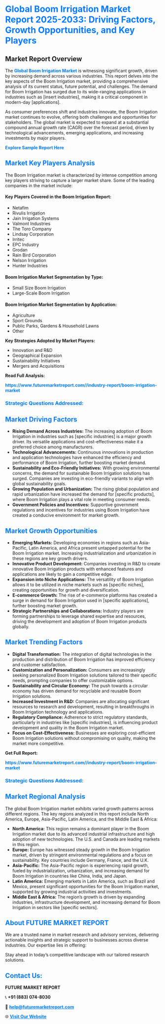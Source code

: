 <h1 style="color: #007BFF;">Global Boom Irrigation Market Report 2025-2033: Driving Factors, Growth Opportunities, and Key Players</h1>

<section id="overview">
<h2>Market Report Overview</h2>
<p>The <a href="https://www.futuremarketreport.com//industry-report/boom-irrigation-market" style="color: #007BFF; text-decoration: none;"><strong>Global Boom Irrigation Market</strong></a> is witnessing significant growth, driven by increasing demand across various industries. This report delves into the key aspects of the Boom Irrigation market, providing a comprehensive analysis of its current status, future potential, and challenges. The demand for Boom Irrigation has surged due to its wide-ranging applications in industries such as [insert industries], making it a critical component in modern-day [applications].</p>
<p>As consumer preferences shift and industries innovate, the Boom Irrigation market continues to evolve, offering both challenges and opportunities for stakeholders. The global market is expected to expand at a substantial compound annual growth rate (CAGR) over the forecast period, driven by technological advancements, emerging applications, and increasing investments by major players.</p>
</section>

<section id="overview">
<p><a href="https://www.futuremarketreport.com//request-sample/reportId=90994" style="color: #007BFF; text-decoration: none;"><strong>Explore Sample Report Here</strong></a></p>
</section>

<section id="key-players">
<h2 style="color: #007BFF;">Market Key Players Analysis</h2>
<p>The Boom Irrigation market is characterized by intense competition among key players striving to capture a larger market share. Some of the leading companies in the market include:</p>
<h4>Key Players Covered in the Boom Irrigation Report:</h4>
<ul><li>Netafim</li><li>Rivulis Irrigation</li><li>Jain Irrigation Systems</li><li>Valmont Industries</li><li>The Toro Company</li><li>Lindsay Corporation</li><li>Irritec</li><li>EPC Industry</li><li>Grodan</li><li>Rain Bird Corporation</li><li>Nelson Irrigation</li><li>Hunter Industries</li></ul>
<h4>Boom Irrigation Market Segmentation by Type:</h4>
<ul><li>Small Size Boom Irrigation</li><li>Large-Scale Boom Irrigation</li></ul>

<h4>Boom Irrigation Market Segmentation by Application:</h4>
<ul><li>Agriculture</li><li>Sport Grounds</li><li>Public Parks, Gardens &amp; Household Lawns</li><li>Other</li></ul>
<p><strong>Key Strategies Adopted by Market Players:</strong></p>
<ul>
<li>Innovation and R&D</li>
<li>Geographical Expansion</li>
<li>Sustainability Initiatives</li>
<li>Mergers and Acquisitions</li>
</ul>
</section>

<section>
<p><strong>Read Full Analysis: </strong></p><a href="https://www.futuremarketreport.com//industry-report/boom-irrigation-market" style="color: #007BFF; text-decoration: none;"><strong>https://www.futuremarketreport.com//industry-report/boom-irrigation-market</strong></a>
<h3 style="color: #007BFF;">Strategic Questions Addressed:</h3>
</section>

<section id="driving-factors">
<h2 style="color: #007BFF;">Market Driving Factors</h2>
<ul>
<li><strong>Rising Demand Across Industries:</strong> The increasing adoption of Boom Irrigation in industries such as [specific industries] is a major growth driver. Its versatile applications and cost-effectiveness make it a preferred choice among manufacturers.</li>
<li><strong>Technological Advancements:</strong> Continuous innovations in production and application technologies have enhanced the efficiency and performance of Boom Irrigation, further boosting market demand.</li>
<li><strong>Sustainability and Eco-Friendly Initiatives:</strong> With growing environmental concerns, the demand for sustainable Boom Irrigation solutions has surged. Companies are investing in eco-friendly variants to align with global sustainability goals.</li>
<li><strong>Growing Population and Urbanization:</strong> The rising global population and rapid urbanization have increased the demand for [specific products], where Boom Irrigation plays a vital role in meeting consumer needs.</li>
<li><strong>Government Policies and Incentives:</strong> Supportive government regulations and incentives for industries using Boom Irrigation have created a conducive environment for market growth.</li>
</ul>
</section>

<section id="growth-opportunities">
<h2 style="color: #007BFF;">Market Growth Opportunities</h2>
<ul>
<li><strong>Emerging Markets:</strong> Developing economies in regions such as Asia-Pacific, Latin America, and Africa present untapped potential for the Boom Irrigation market. Increasing industrialization and urbanization in these regions are key growth drivers.</li>
<li><strong>Innovative Product Development:</strong> Companies investing in R&D to create innovative Boom Irrigation products with enhanced features and applications are likely to gain a competitive edge.</li>
<li><strong>Expansion into Niche Applications:</strong> The versatility of Boom Irrigation allows it to be utilized in niche markets such as [specific niches], creating opportunities for growth and diversification.</li>
<li><strong>E-commerce Growth:</strong> The rise of e-commerce platforms has created a surge in demand for Boom Irrigation used in [specific applications], further boosting market growth.</li>
<li><strong>Strategic Partnerships and Collaborations:</strong> Industry players are forming partnerships to leverage shared expertise and resources, driving the development and adoption of Boom Irrigation products globally.</li>
</ul>
</section>

<section id="trending-factors">
<h2 style="color: #007BFF;">Market Trending Factors</h2>
<ul>
<li><strong>Digital Transformation:</strong> The integration of digital technologies in the production and distribution of Boom Irrigation has improved efficiency and customer satisfaction.</li>
<li><strong>Customization and Personalization:</strong> Consumers are increasingly seeking personalized Boom Irrigation solutions tailored to their specific needs, prompting companies to offer customizable options.</li>
<li><strong>Sustainability and Circular Economy:</strong> The push towards a circular economy has driven demand for recyclable and reusable Boom Irrigation solutions.</li>
<li><strong>Increased Investment in R&D:</strong> Companies are allocating significant resources to research and development, resulting in breakthroughs in Boom Irrigation technology and applications.</li>
<li><strong>Regulatory Compliance:</strong> Adherence to strict regulatory standards, particularly in industries like [specific industries], is influencing product development and quality in the Boom Irrigation market.</li>
<li><strong>Focus on Cost-Effectiveness:</strong> Businesses are exploring cost-efficient Boom Irrigation solutions without compromising on quality, making the market more competitive.</li>
</ul>
</section>

<section>
<p><strong>Get Full Report: </strong></p><a href="https://www.futuremarketreport.com//industry-report/boom-irrigation-market" style="color: #007BFF; text-decoration: none;"><strong>https://www.futuremarketreport.com//industry-report/boom-irrigation-market</strong></a>
<h3 style="color: #007BFF;">Strategic Questions Addressed:</h3>
</section>


<section id="regional-analysis">
<h2 style="color: #007BFF;">Market Regional Analysis</h2>
<p>The global Boom Irrigation market exhibits varied growth patterns across different regions. The key regions analyzed in this report include North America, Europe, Asia-Pacific, Latin America, and the Middle East & Africa:</p>
<ul>
<li><strong>North America:</strong> This region remains a dominant player in the Boom Irrigation market due to its advanced industrial infrastructure and high adoption of new technologies. The U.S. and Canada are leading markets in this region.</li>
<li><strong>Europe:</strong> Europe has witnessed steady growth in the Boom Irrigation market, driven by stringent environmental regulations and a focus on sustainability. Key countries include Germany, France, and the U.K.</li>
<li><strong>Asia-Pacific:</strong> The Asia-Pacific region is experiencing rapid growth, fueled by industrialization, urbanization, and increasing demand for Boom Irrigation in countries like China, India, and Japan.</li>
<li><strong>Latin America:</strong> Emerging markets in Latin America, such as Brazil and Mexico, present significant opportunities for the Boom Irrigation market, supported by growing industrial activities and investments.</li>
<li><strong>Middle East & Africa:</strong> The region’s growth is driven by expanding industries, infrastructure development, and increasing demand for Boom Irrigation in sectors like [specific sectors].</li>
</ul>
</section>

<footer>
<h2 style="color: #007BFF;">About FUTURE MARKET REPORT</h2>
<p>We are a trusted name in market research and advisory services, delivering actionable insights and strategic support to businesses across diverse industries. Our expertise lies in offering:</p>

<p>Stay ahead in today’s competitive landscape with our tailored research solutions.</p>

<h2 style="color: #007BFF;">Contact Us:</h2>
<p><strong>FUTURE MARKET REPORT</strong></p>
<p>📞 <strong>+91 (883) 074-8030</strong></p>
<p>📧 <strong><a href="mailto:help@futuremarketreport.com" style="color: #007BFF;">help@futuremarketreport.com</a></strong></p>
<p>🌐 <strong><a href="https://www.futuremarketreport.com/" style="color: #007BFF;">Visit Our Website</a></strong></p>
</footer>